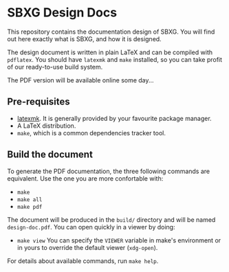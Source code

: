 SBXG Design Docs
================

This repository contains the documentation design of SBXG.
You will find out here exactly what is SBXG, and how it is designed.

The design document is written in plain LaTeX and can be compiled with
`pdflatex`. You should have `latexmk` and `make` installed, so you can
take profit of our ready-to-use build system.

The PDF version will be available online some day...


Pre-requisites
--------------

- [latexmk](https://www.ctan.org/pkg/latexmk/?lang=en). It is generally
  provided by your favourite package manager.
- A LaTeX distribution.
- `make`, which is a common dependencies tracker tool.


Build the document
------------------

To generate the PDF documentation, the three following commands are equivalent.
Use the one you are more confortable with:
  - `make`
  - `make all`
  - `make pdf`

The document will be produced in the `build/` directory and will be named
`design-doc.pdf`. You can open quickly in a viewer by doing:
  - `make view`
You can specify the `VIEWER` variable in make's environment or in yours to
override the default viewer (`xdg-open`).


For details about available commands, run `make help`.
